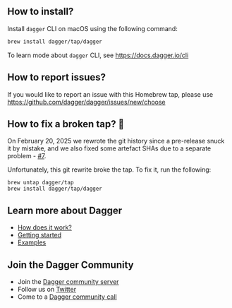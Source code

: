 ## How to install?
Install `dagger` CLI on macOS using the following command:

```sh
brew install dagger/tap/dagger
```

To learn mode about `dagger` CLI, see <https://docs.dagger.io/cli>

## How to report issues?

If you would like to report an issue with this Homebrew tap, please use <https://github.com/dagger/dagger/issues/new/choose>

## How to fix a broken tap? 🚰

On February 20, 2025 we rewrote the git history since a pre-release snuck it by
mistake, and we also fixed some artefact SHAs due to a separate problem -
[#7](https://github.com/dagger/homebrew-tap/pull/7).

Unfortunately, this git rewrite broke the tap. To fix it, run the following:

```console
brew untap dagger/tap
brew install dagger/tap/dagger
```

## Learn more about Dagger
- [How does it work?](https://docs.dagger.io/#how-does-it-work)
- [Getting started](https://docs.dagger.io/#getting-started)
- [Examples](https://github.com/dagger/dagger/tree/main/examples)

## Join the Dagger Community
- Join the [Dagger community server](https://discord.gg/ufnyBtc8uY)
- Follow us on [Twitter](https://twitter.com/dagger_io)
- Come to a [Dagger community call](https://dagger.io/events)

